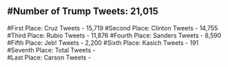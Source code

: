 #Number of Trump Tweets: 21,015
---
#First Place: Cruz Tweets - 15,719
#Second Place: Clinton Tweets - 14,755
#Third Place: Rubio Tweets - 11,876
#Fourth Place: Sanders Tweets - 8,590
#Fifth Place: Jeb! Tweets - 2,200
#Sixth Place: Kasich Tweets - 191
#Seventh Place: Total Tweets -  
#Last Place: Carson Tweets - 
